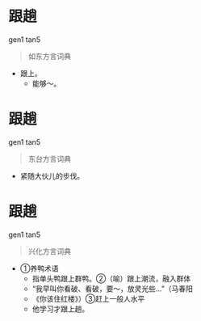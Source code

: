 # 跟趟
gen1 tan5
> 如东方言词典
- 跟上。
  - 能够～。

# 跟趟
gen1 tan5
> 东台方言词典
- 紧随大伙儿的步伐。

# 跟趟
gen1 tan5
> 兴化方言词典
- ①养鸭术语
  - 指单头鸭跟上群鸭。②（喻）跟上潮流，融入群体
  - “我早叫你看破、看破，要～，放灵光些…”（马春阳
  - 《你该住红楼》）③赶上一般人水平
  - 他学习才跟上趟。
